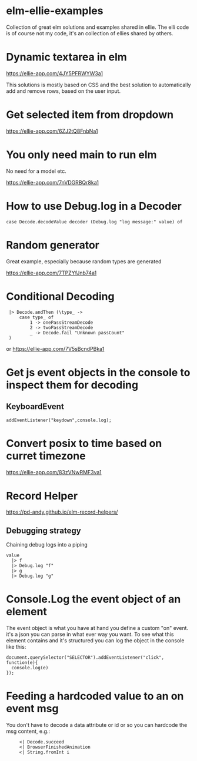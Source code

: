 # elm-ellie-examples

Collection of great elm solutions and examples shared in ellie.
The elli code is of course not my code, it's an collection of ellies shared by others.

# Dynamic textarea in elm
https://ellie-app.com/4JY5PFRWYW3a1

This solutions is mostly based on CSS and the best solution to automatically add and remove rows, based on the user input.

# Get selected item from dropdown
https://ellie-app.com/6ZJ2tQ8FnbNa1

# You only need main to run elm
No need for a model etc.

https://ellie-app.com/7nVDGRBQr8ka1

# How to use Debug.log in a Decoder

```case Decode.decodeValue decoder (Debug.log "log message:" value) of```

# Random generator

Great example, especially because random types are generated

https://ellie-app.com/7TPZYfJnb74a1

# Conditional Decoding

```Decode.field "passCount" Decode.int
 |> Decode.andThen (\type_ ->
     case type_ of 
         1 -> onePassStreamDecode
         2 -> twoPassStreamDecode
         _ -> Decode.fail "Unknown passCount"
 )
 ```
 
 or https://ellie-app.com/7V5sBcndPBka1
 
 # Get js event objects in the console to inspect them for decoding
 
 ## KeyboardEvent
 ```addEventListener("keydown",console.log);```
 
 # Convert posix to time based on curret timezone
 
 https://ellie-app.com/83zVNwRMF3va1
 
 # Record Helper
 
 https://pd-andy.github.io/elm-record-helpers/


## Debugging strategy

Chaining debug logs into a piping

```
value
  |> f
  |> Debug.log "f"
  |> g
  |> Debug.log "g"
```

# Console.Log the event object of an element
The event object is what you have at hand you define a custom "on" event. it's a json you can parse in what ever way you want. 
To see what this element contains and it's structured you can log the object in the console like this:
```
document.querySelector("SELECTOR").addEventListener("click", function(e){
  console.log(e)
});
```

# Feeding a hardcoded value to an on event msg

You don't have to decode a data attribute or id or so you can hardcode the msg content, e.g.:

```on "animationend" 
     <| Decode.succeed 
     <| BrowserFinishedAnimation 
     <| String.fromInt i
```
    
    
